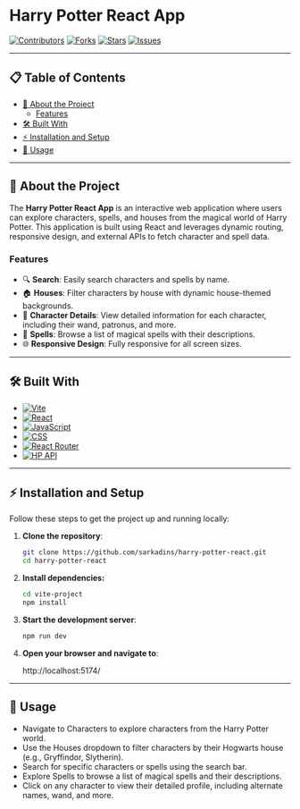 # Harry Potter React App

[![Contributors](https://img.shields.io/github/contributors/sarkadins/harry-potter-react?style=flat-square)](https://github.com/sarkadins/harry-potter-react/graphs/contributors)
[![Forks](https://img.shields.io/github/forks/sarkadins/harry-potter-react?style=flat-square)](https://github.com/sarkadins/harry-potter-react/forks)
[![Stars](https://img.shields.io/github/stars/sarkadins/harry-potter-react?style=flat-square)](https://github.com/sarkadins/harry-potter-react/stargazers)
[![Issues](https://img.shields.io/github/issues/sarkadins/harry-potter-react?style=flat-square)](https://github.com/sarkadins/harry-potter-react/issues)


---
## 📋 Table of Contents

- [🌟 About the Project](#-about-the-project)
  - [Features](#features)
- [🛠️ Built With](#-built-with)
- [⚡ Installation and Setup](#-installation-and-setup)
- [🚀 Usage](#-usage)

---

## 🌟 About the Project

The **Harry Potter React App** is an interactive web application where users can explore characters, spells, and houses from the magical world of Harry Potter. This application is built using React and leverages dynamic routing, responsive design, and external APIs to fetch character and spell data.

### Features

- 🔍 **Search**: Easily search characters and spells by name.
- 🏠 **Houses**: Filter characters by house with dynamic house-themed backgrounds.
- 📜 **Character Details**: View detailed information for each character, including their wand, patronus, and more.
- 🌌 **Spells**: Browse a list of magical spells with their descriptions.
- 🌐 **Responsive Design**: Fully responsive for all screen sizes.

---

## 🛠️ Built With 

- [![Vite](https://img.shields.io/badge/vite-4.0.0-purple?style=flat-square&logo=vite)](https://vitejs.dev/)
- [![React](https://img.shields.io/badge/react-18.0.0-blue?style=flat-square&logo=react)](https://reactjs.org/) 
- [![JavaScript](https://img.shields.io/badge/javascript-ES6-yellow?style=flat-square&logo=javascript)](https://developer.mozilla.org/en-US/docs/Web/JavaScript) 
- [![CSS](https://img.shields.io/badge/css-3-blue?style=flat-square&logo=css3)](https://developer.mozilla.org/en-US/docs/Web/CSS)
- [![React Router](https://img.shields.io/badge/react--router-6.0.0-critical?style=flat-square&logo=react-router)](https://reactrouter.com/)
- [![HP API](https://img.shields.io/badge/HP--API-available-brightgreen?style=flat-square&logo=magic-the-gathering)](https://hp-api.onrender.com/) 


---

## ⚡ Installation and Setup

Follow these steps to get the project up and running locally:

1. **Clone the repository**:
   ```bash
   git clone https://github.com/sarkadins/harry-potter-react.git
   cd harry-potter-react
2. **Install dependencies:**
   ```bash
   cd vite-project
   npm install
3. **Start the development server**:
   ```bash
   npm run dev
4. **Open your browser and navigate to**:

   http://localhost:5174/

---

## 🚀 Usage

- Navigate to Characters to explore characters from the Harry Potter world.
- Use the Houses dropdown to filter characters by their Hogwarts house (e.g., Gryffindor, Slytherin).
- Search for specific characters or spells using the search bar.
- Explore Spells to browse a list of magical spells and their descriptions.
- Click on any character to view their detailed profile, including alternate names, wand, and more.
